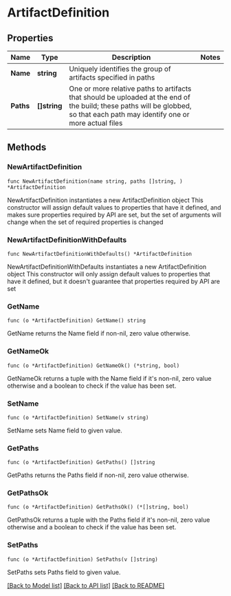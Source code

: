 # ArtifactDefinition

## Properties

Name | Type | Description | Notes
------------ | ------------- | ------------- | -------------
**Name** | **string** | Uniquely identifies the group of artifacts specified in paths | 
**Paths** | **[]string** | One or more relative paths to artifacts that should be uploaded at the end of the build; these paths will be globbed, so that each path may identify one or more actual files | 

## Methods

### NewArtifactDefinition

`func NewArtifactDefinition(name string, paths []string, ) *ArtifactDefinition`

NewArtifactDefinition instantiates a new ArtifactDefinition object
This constructor will assign default values to properties that have it defined,
and makes sure properties required by API are set, but the set of arguments
will change when the set of required properties is changed

### NewArtifactDefinitionWithDefaults

`func NewArtifactDefinitionWithDefaults() *ArtifactDefinition`

NewArtifactDefinitionWithDefaults instantiates a new ArtifactDefinition object
This constructor will only assign default values to properties that have it defined,
but it doesn't guarantee that properties required by API are set

### GetName

`func (o *ArtifactDefinition) GetName() string`

GetName returns the Name field if non-nil, zero value otherwise.

### GetNameOk

`func (o *ArtifactDefinition) GetNameOk() (*string, bool)`

GetNameOk returns a tuple with the Name field if it's non-nil, zero value otherwise
and a boolean to check if the value has been set.

### SetName

`func (o *ArtifactDefinition) SetName(v string)`

SetName sets Name field to given value.


### GetPaths

`func (o *ArtifactDefinition) GetPaths() []string`

GetPaths returns the Paths field if non-nil, zero value otherwise.

### GetPathsOk

`func (o *ArtifactDefinition) GetPathsOk() (*[]string, bool)`

GetPathsOk returns a tuple with the Paths field if it's non-nil, zero value otherwise
and a boolean to check if the value has been set.

### SetPaths

`func (o *ArtifactDefinition) SetPaths(v []string)`

SetPaths sets Paths field to given value.



[[Back to Model list]](../README.md#documentation-for-models) [[Back to API list]](../README.md#documentation-for-api-endpoints) [[Back to README]](../README.md)


